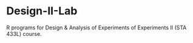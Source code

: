 # Design-II-Lab
R programs for Design &amp; Analysis of Experiments of Experiments II (STA 433L) course.
